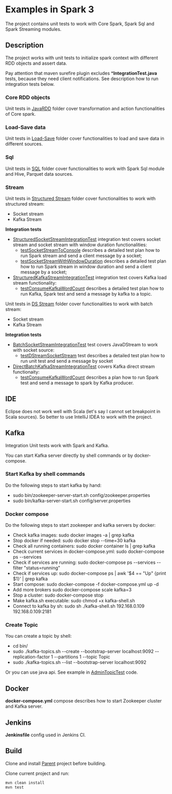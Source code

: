 # Examples in Spark 3 

The project contains unit tests to work with Core Spark, Spark Sql and Spark Streaming modules.

## Description

The project works with unit tests to initialize spark context with different RDD objects and assert data.

Pay attention that maven surefire plugin excludes ***IntegrationTest.java** tests, because they need client notifications.
See description how to run integration tests below.   

### Core RDD objects

Unit tests in <a href="https://github.com/StepanMelnik/Spark3_Examples/tree/master/src/test/java/com/sme/spark/rdd">JavaRDD</a> folder cover transformation and action functionalities of Core spark.

### Load-Save data

Unit tests in <a href="https://github.com/StepanMelnik/Spark3_Examples/tree/master/src/test/java/com/sme/spark/loadsave">Load-Save</a> folder cover functionalities to load and save data in different sources.


### Sql

Unit tests in <a href="https://github.com/StepanMelnik/Spark3_Examples/tree/master/src/test/java/com/sme/spark/sql">SQL</a> folder cover functionalities to work with Spark Sql module and Hive, Parquet data sources.

### Stream

Unit tests in <a href="https://github.com/StepanMelnik/Spark3_Examples/tree/master/src/test/java/com/sme/spark/structuredstream">Structured Stream</a> folder cover functionalities to work with structured stream:
  * Socket stream
  * Kafka Stream 

**Integration tests**

  * <a href="https://github.com/StepanMelnik/Spark3_Examples/blob/master/src/test/java/com/sme/spark/structuredstream/StructuredSocketStreamIntegrationTest.java">StructuredSocketStreamIntegrationTest</a> integration test covers socket stream and socket stream with window duration functionalities:
    * <a href="https://github.com/StepanMelnik/Spark3_Examples/blob/master/src/test/java/com/sme/spark/structuredstream/StructuredSocketStreamIntegrationTest.java#L77">testSocketStreamToConsole</a> describes a detailed test plan how to run Spark stream and send a client message by a socket;
    *  <a href="https://github.com/StepanMelnik/Spark3_Examples/blob/master/src/test/java/com/sme/spark/structuredstream/StructuredSocketStreamIntegrationTest.java#L186">testSocketStreamWithWindowDuration</a> describes a detailed test plan how to run Spark stream in window duration and send a client message by a socket;
  * <a href="https://github.com/StepanMelnik/Spark3_Examples/blob/master/src/test/java/com/sme/spark/structuredstream/StructuredKafkaStreamIntegrationTest.java">StructuredKafkaStreamIntegrationTest</a> integration test covers Kafka load stream functionality:
       * <a href="https://github.com/StepanMelnik/Spark3_Examples/blob/master/src/test/java/com/sme/spark/structuredstream/StructuredKafkaStreamIntegrationTest.java#L46">testConsumeKafkaWordCount</a> describes a detailed test plan how to run Kafka, Spark test and send a message by kafka to a topic.    
    


Unit tests in <a href="https://github.com/StepanMelnik/Spark3_Examples/tree/master/src/test/java/com/sme/spark/dsstream">DS Stream</a> folder cover functionalities to work with batch stream:
  * Socket stream
  * Kafka Stream 
  
**Integration tests**

  * <a href="https://github.com/StepanMelnik/Spark3_Examples/blob/master/src/test/java/com/sme/spark/dsstream/BatchSocketStreamIntegrationTest.java">BatchSocketStreamIntegrationTest</a> test covers JavaDStream to work with socket source:
     * <a href="https://github.com/StepanMelnik/Spark3_Examples/blob/master/src/test/java/com/sme/spark/dsstream/BatchSocketStreamIntegrationTest.java#L50">testDStreamSocketStream</a> test describes a detailed test plan how to run unit test and send a message by socket
  * <a href="https://github.com/StepanMelnik/Spark3_Examples/blob/master/src/test/java/com/sme/spark/dsstream/DirectBatchKafkaStreamIntegrationTest.java">DirectBatchKafkaStreamIntegrationTest</a> covers Kafka direct stream functionaity:
      * <a href="https://github.com/StepanMelnik/Spark3_Examples/blob/master/src/test/java/com/sme/spark/dsstream/DirectBatchKafkaStreamIntegrationTest.java#L57">testConsumeKafkaWordCount</a> describes a plan how to run Spark test and send a message to spark by Kafka producer.     


## IDE
Eclipse does not work well with Scala (let's say I cannot set breakpoint in Scala sources).
So better to use IntelliJ IDEA to work with the project.

## Kafka

Integration Unit tests work with Spark and Kafka.

You can start Kafka server directly by shell commands or by docker-compose.

### Start Kafka by shell commands

Do the following steps to start kafka by hand:
  * sudo bin/zookeeper-server-start.sh config/zookeeper.properties
  * sudo bin/kafka-server-start.sh config/server.properties

### Docker compose 

Do the following steps to start zookeeper and kafka servers by docker: 
  * Check kafka images: sudo docker images -a | grep kafka
  * Stop docker if needed: sudo docker stop --time=30 kafka  
  * Check all running containers: sudo docker container ls | grep kafka
  * Check current services in docker-compose.yml: sudo docker-compose ps --services
  * Check if services are running: sudo docker-compose ps --services --filter "status=running"
  * Check if services up: sudo docker-compose ps | awk '$4 == "Up" {print $1}' | grep kafka
  * Start compose: sudo docker-compose -f docker-compose.yml up -d
  * Add more brokers sudo docker-compose scale kafka=3
  * Stop a cluster: sudo docker-compose stop
  * Make kafka.sh executable: sudo chmod +x kafka-shell.sh
  * Connect to kafka by sh: sudo sh ./kafka-shell.sh 192.168.0.109 192.168.0.109:2181

### Create Topic

You can create a topic by shell:
  * cd bin/
  * sudo ./kafka-topics.sh --create --bootstrap-server localhost:9092 --replication-factor 1 --partitions 1 --topic Topic
  * sudo ./kafka-topics.sh --list --bootstrap-server localhost:9092
  
Or you can use java api. See example in <a href="https://github.com/StepanMelnik/Kafka_Examples/blob/master/kafka-plain-java/src/test/java/com/sme/kafka/plain/admin/AdminTopicTest.java">AdminTopicTest</a> code.

## Docker
**docker-compose.yml** compose describes how to start Zookeeper cluster and Kafka server.  

## Jenkins
**Jenkinsfile** config used in Jenkins CI.   


## Build

Clone and install <a href="https://github.com/StepanMelnik/Parent.git">Parent</a> project before building.

Clone current project and run:

    mvn clean install
    mvn test

